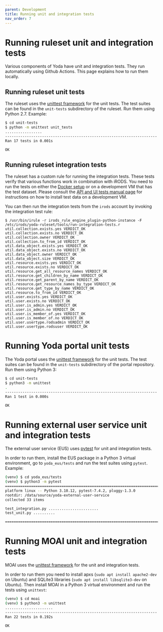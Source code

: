 ```yaml
---
parent: Development
title: Running unit and integration tests
nav_order: 7
---
```


# Running ruleset unit and integration tests

Various components of Yoda have unit and integration tests. They run automatically using Github Actions.
This page explains how to run them locally.

## Running ruleset unit tests

The ruleset uses the [unittest framework](https://docs.python.org/2.7/library/unittest.html) for the unit tests.
The test suites can be found in the `unit-tests` subdirectory of the ruleset. Run them using Python 2.7. Example:

```bash
$ cd unit-tests
$ python -m unittest unit_tests
.................
----------------------------------------------------------------------
Ran 17 tests in 0.001s

OK
```

## Running ruleset integration tests

The ruleset has a custom rule for running the integration tests. These tests verify that various functions work in combination
with iRODS. You need to run the tests on either the [Docker setup](docker-setup.md) or on a development VM that has the test dataset. Please consult the
[API and UI tests manual page](running-api-ui-tests.md) for instructions on how to install test data on a development VM.

You can then run the integration tests from the `irods` account by invoking the integration test rule:

```
$ /usr/bin/irule -r irods_rule_engine_plugin-python-instance -F /etc/irods/yoda-ruleset/tools/run-integration-tests.r
util.collection.exists.yes VERDICT_OK
util.collection.exists.no VERDICT_OK
util.collection.owner VERDICT_OK
util.collection.to_from_id VERDICT_OK
util.data_object.exists.yes VERDICT_OK
util.data_object.exists.no VERDICT_OK
util.data_object.owner VERDICT_OK
util.data_object.size VERDICT_OK
util.resource.exists.yes VERDICT_OK
util.resource.exists.no VERDICT_OK
util.resource.get_all_resource_names VERDICT_OK
util.resource.get_children_by_name VERDICT_OK
util.resource.get_parent_by_name VERDICT_OK
util.resource.get_resource_names_by_type VERDICT_OK
util.resource.get_type_by_name VERDICT_OK
util.resource.to_from_id VERDICT_OK
util.user.exists.yes VERDICT_OK
util.user.exists.no VERDICT_OK
util.user.is_admin.yes VERDICT_OK
util.user.is_admin.no VERDICT_OK
util.user.is_member_of.yes VERDICT_OK
util.user.is_member_of.no VERDICT_OK
util.user.usertype.rodsadmin VERDICT_OK
util.user.usertype.rodsuser VERDICT_OK
```

# Running Yoda portal unit tests

The Yoda portal uses the [unittest framework](https://docs.python.org/3/library/unittest.html) for the unit tests.
The test suites can be found in the `unit-tests` subdirectory of the portal repository. Run them using Python 3:

```bash
$ cd unit-tests
$ python3 -m unittest
.
----------------------------------------------------------------------
Ran 1 test in 0.000s

OK

```

# Running external user service unit and integration tests

The external user service (EUS) uses [pytest](https://pytest.org) for unit and integration tests.

In order to run them, install the EUS package in a Python 3 virtual environment,
go to `yoda_eus/tests` and run the test suites using `pytest`. Example:

```bash
(venv) $ cd yoda_eus/tests
(venv) $ python3 -m pytest
===================================================================================== test session starts ======================================================================================
platform linux -- Python 3.10.12, pytest-7.4.2, pluggy-1.3.0
rootdir: /data/source/yoda-external-user-service
collected 33 items

test_integration.py .......................                                                                                                                                              [ 69%]
test_unit.py ..........                                                                                                                                                                  [100%]

===================================================================================== 33 passed in 10.02s ======================================================================================
```

# Running MOAI unit and integration tests

MOAI uses the [unittest framework](https://docs.python.org/3/library/unittest.html) for the unit and integration tests.

In order to run them you need to install apxs (`sudo apt install apache2-dev` on Ubuntu)
and SQLite3 libraries (`sudo apt install libsqlite3-dev` on Ubuntu). Then install MOAI in a Python 3 virtual environment
and run the tests using `unittest`:

```bash
(venv) $ cd moai
(venv) $ python3 -m unittest
......................
----------------------------------------------------------------------
Ran 22 tests in 0.192s

OK
```
